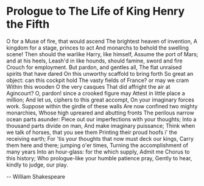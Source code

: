 # Prologue to The Life of King Henry the Fifth

O for a Muse of fire, that would ascend
The brightest heaven of invention,
A kingdom for a stage, princes to act
And monarchs to behold the swelling scene!
Then should the warlike Harry, like himself,
Assume the port of Mars; and at his heels,
Leash'd in like hounds, should famine, sword and fire
Crouch for employment. But pardon, and gentles all,
The flat unraised spirits that have dared
On this unworthy scaffold to bring forth
So great an object: can this cockpit hold
The vasty fields of France? or may we cram
Within this wooden O the very casques
That did affright the air at Agincourt?
O, pardon! since a crooked figure may
Attest in little place a million;
And let us, ciphers to this great accompt,
On your imaginary forces work.
Suppose within the girdle of these walls
Are now confined two mighty monarchies,
Whose high upreared and abutting fronts
The perilous narrow ocean parts asunder:
Piece out our imperfections with your thoughts;
Into a thousand parts divide on man,
And make imaginary puissance;
Think when we talk of horses, that you see them
Printing their proud hoofs i' the receiving earth;
For 'tis your thoughts that now must deck our kings,
Carry them here and there; jumping o'er times,
Turning the accomplishment of many years
Into an hour-glass: for the which supply,
Admit me Chorus to this history;
Who prologue-like your humble patience pray,
Gently to hear, kindly to judge, our play.

-- William Shakespeare
